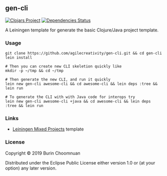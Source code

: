 ## gen-cli

[![Clojars Project](https://img.shields.io/clojars/v/gen-cli/lein-template.svg)](https://clojars.org/gen-cli/lein-template)
[![Dependencies Status](https://jarkeeper.com/agilecreativity/gen-cli/status.png)](https://jarkeeper.com/agilecreativity/gen-cli)

A Leiningen template for generate the basic Clojure/Java project template.

### Usage

```
git clone https://github.com/agilecreativity/gen-cli.git && cd gen-cli
lein install

# Then you can create new CLI skeletion quickly like
mkdir -p ~/tmp && cd ~/tmp

# Then generate the new CLI, and run it quickly
lein new gen-cli awesome-cli && cd awesome-cli && lein deps :tree && lein run

# To generate the CLI with with Java code for interops try
lein new gen-cli awesome-cli +java && cd awesome-cli && lein deps :tree && lein run
```

### Links
- [Leiningen Mixed Projects](https://github.com/technomancy/leiningen/blob/stable/doc/MIXED_PROJECTS.md) template

### License

Copyright © 2019 Burin Choomnuan

Distributed under the Eclipse Public License either version 1.0 or (at your option) any later version.
